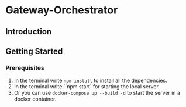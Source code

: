 # Gateway-Orchestrator

## Introduction

## Getting Started

### Prerequisites
1. In the terminal write ``npm install`` to install all the dependencies.
2. In the terminal write ``npm start` for starting the local server.
3. Or you can use ``docker-compose up --build -d`` to start the server in a docker container.
